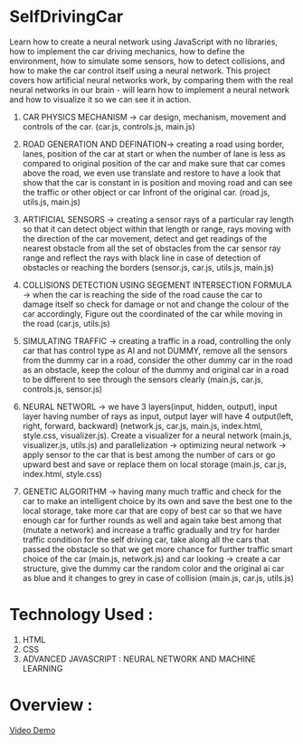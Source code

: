 # SelfDrivingCar
Learn how to create a neural network using JavaScript with no libraries, how to implement the car driving mechanics, how to define the environment, how to simulate some sensors, how to detect collisions, and how to make the car control itself using a neural network. This project covers how artificial neural networks work, by comparing them with the real neural networks in our brain - will learn how to implement a neural network and how to visualize it so we can see it in action.

1. CAR PHYSICS MECHANISM -> car design, mechanism, movement and controls of the car. (car.js, controls.js, main.js)
  
2. ROAD GENERATION AND DEFINATION-> creating a road using border, lanes, position of the car at start or when the number of lane is less as compared to original position of the car and make sure that car comes above the road, we even use translate and restore to have a look that show that the car is constant in is position and moving road and can see the traffic or other object or car Infront of the original car. (road.js, utils.js, main.js)
  
3. ARTIFICIAL SENSORS -> creating a sensor rays of a particular ray length so that it can detect object within that length or range, rays moving with the direction of the car movement, detect and get readings of the nearest obstacle from all the set of obstacles from the car sensor ray range and reflect the rays with black line in case of detection of obstacles or reaching the borders (sensor.js, car.js, utils.js, main.js)
   
4. COLLISIONS DETECTION USING SEGEMENT INTERSECTION FORMULA -> when the car is reaching the side of the road cause the car to damage itself so check for damage or not and change the colour of the car accordingly, Figure out the coordinated of the car while moving in the road (car.js, utils.js)

5. SIMULATING TRAFFIC -> creating a traffic in a road, controlling the only car that has control type as AI and not DUMMY, remove all the sensors from the dummy car in a road, consider the other dummy car in the road as an obstacle, keep the colour of the dummy and original car in a road to be different to see through the sensors clearly (main.js, car.js, controls.js, sensor.js)

6. NEURAL NETWORL -> we have 3 layers(input, hidden, output), input layer having number of rays as input, output layer will have 4 output(left, right, forward, backward) (network.js, car.js, main.js, index.html, style.css, visualizer.js). Create a visualizer for a neural network  (main.js, visualizer.js, utils.js) and parallelization -> optimizing neural network -> apply sensor to the car that is best among the number of cars or go upward best and save or replace them on local storage (main.js, car.js, index.html, style.css)

7. GENETIC ALGORITHM -> having many much traffic and check for the car to make an intelligent choice by its own and save the best one to the local storage, take more car that are copy of best car so that we have enough car for further rounds as well and again take best among that (mutate a network) and increase a traffic gradually and try for harder traffic condition for the self driving car, take along all the cars that passed the obstacle so that we get more chance for further traffic smart choice of the car (main.js, network.js) and car looking -> create a car structure, give the dummy car the random color and the original ai car as blue and it changes to grey in case of collision (main.js, car.js, utils.js)

# Technology Used :
1. HTML
2. CSS
3. ADVANCED JAVASCRIPT : NEURAL NETWORK AND MACHINE LEARNING

# Overview :
[Video Demo](https://drive.google.com/file/d/1Cvj2uhfrN95Q5zRgvtJXyfokxuoQrzXo/view?usp=sharing)
